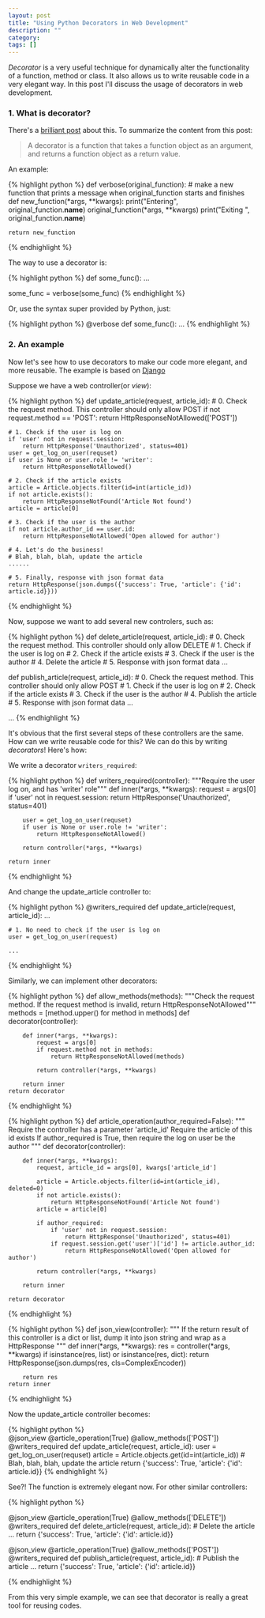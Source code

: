 ```yaml
---
layout: post
title: "Using Python Decorators in Web Development"
description: ""
category: 
tags: []
---
```


*Decorator* is a very useful technique for dynamically alter the functionality of a function, method or class. It also allows us to write reusable code in a very elegant way. In this post I'll discuss the usage of decorators in web development. 

### 1. What is decorator? 

There's a [brilliant post](https://pythonconquerstheuniverse.wordpress.com/2012/04/29/python-decorators/) about this. To summarize the content from this post:

>   A decorator is a function that takes a function object as an argument, and returns a function object as a return value.

An example:

{% highlight python %}
def verbose(original_function):
    # make a new function that prints a message when original_function starts and finishes
    def new_function(*args, **kwargs):
        print("Entering", original_function.__name__)
        original_function(*args, **kwargs)
        print("Exiting ", original_function.__name__)
 
    return new_function
{% endhighlight %}

The way to use a decorator is:

{% highlight python %}
def some_func():
    ...

some_func = verbose(some_func)
{% endhighlight %}

Or, use the syntax super provided by Python, just:

{% highlight python %}
@verbose
def some_func():
    ...
{% endhighlight %}

### 2. An example

Now let's see how to use decorators to make our code more elegant, and more reusable. The example is based on [Django](https://www.djangoproject.com/)

Suppose we have a web controller(or *view*):

{% highlight python %}
def update_article(request, article_id):
    # 0. Check the request method. This controller should only allow POST
    if not request.method == 'POST':
        return HttpResponseNotAllowed(['POST'])

    # 1. Check if the user is log on
    if 'user' not in request.session:
        return HttpResponse('Unauthorized', status=401)
    user = get_log_on_user(requset)
    if user is None or user.role != 'writer':
        return HttpResponseNotAllowed()

    # 2. Check if the article exists
    article = Article.objects.filter(id=int(article_id))
    if not article.exists():
        return HttpResponseNotFound('Article Not found')
    article = article[0]

    # 3. Check if the user is the author
    if not article.author_id == user.id:
        return HttpResponseNotAllowed('Open allowed for author')

    # 4. Let's do the business!
    # Blah, blah, blah, update the article
    ......

    # 5. Finally, response with json format data
    return HttpResponse(json.dumps({'success': True, 'article': {'id': article.id}}))
{% endhighlight %}

Now, suppose we want to add several new controlers, such as:

{% highlight python %}
def delete_article(request, article_id):
    # 0. Check the request method. This controller should only allow DELETE
    # 1. Check if the user is log on
    # 2. Check if the article exists
    # 3. Check if the user is the author
    # 4. Delete the article
    # 5. Response with json format data
    ...

def publish_article(request, article_id):
    # 0. Check the request method. This controller should only allow POST
    # 1. Check if the user is log on
    # 2. Check if the article exists
    # 3. Check if the user is the author
    # 4. Publish the article
    # 5. Response with json format data
    ...

...
{% endhighlight %}

It's obvious that the first several steps of these controllers are the same. How can we write reusable code for this? We can do this by writing *decorators*! Here's how:

We write a decorator <code>writers_required</code>:

{% highlight python %}
def writers_required(controller):
    """Require the user log on, and has 'writer' role"""
    def inner(*args, **kwargs):
        request = args[0]
        if 'user' not in request.session:
            return HttpResponse('Unauthorized', status=401)

        user = get_log_on_user(requset)
        if user is None or user.role != 'writer':
            return HttpResponseNotAllowed()

        return controller(*args, **kwargs)

    return inner
{% endhighlight %}

And change the update_article controller to:
    
{% highlight python %}
@writers_required
def update_article(request, article_id):
    ...

    # 1. No need to check if the user is log on
    user = get_log_on_user(request)

    ...
{% endhighlight %}

Similarly, we can implement other decorators:

{% highlight python %}
def allow_methods(methods):
    """Check the request method. If the request method is invalid, return HttpResponseNotAllowed"""
    methods = [method.upper() for method in methods]
    def decorator(controller):

        def inner(*args, **kwargs):
            request = args[0]
            if request.method not in methods:
                return HttpResponseNotAllowed(methods)

            return controller(*args, **kwargs)

        return inner
    return decorator
{% endhighlight %}

{% highlight python %}
def article_operation(author_required=False):
    """
    Require the controller has a parameter 'article_id'
    Require the article of this id exists
    If author_required is True, then require the log on user be the author
    """
    def decorator(controller):

        def inner(*args, **kwargs):
            request, article_id = args[0], kwargs['article_id']

            article = Article.objects.filter(id=int(article_id), deleted=0)
            if not article.exists():
                return HttpResponseNotFound('Article Not found')
            article = article[0]

            if author_required:
                if 'user' not in request.session:
                    return HttpResponse('Unauthorized', status=401)
                if request.session.get('user')['id'] != article.author_id:
                    return HttpResponseNotAllowed('Open allowed for author')

            return controller(*args, **kwargs)

        return inner

    return decorator
{% endhighlight %}

{% highlight python %}
def json_view(controller):
    """
    If the return result of this controller is a dict or list,
    dump it into json string and wrap as a HttpResponse
    """
    def inner(*args, **kwargs):
        res = controller(*args, **kwargs)
        if isinstance(res, list) or isinstance(res, dict):
            return HttpResponse(json.dumps(res, cls=ComplexEncoder))

        return res
    return inner
{% endhighlight %}

Now the update_article controller becomes:
  
{% highlight python %}  
@json_view
@article_operation(True)
@allow_methods(['POST'])
@writers_required
def update_article(request, article_id):
    user = get_log_on_user(requset)
    article = Article.objects.get(id=int(article_id))
    # Blah, blah, blah, update the article
    return {'success': True, 'article': {'id': article.id}}
{% endhighlight %}

See?! The function is extremely elegant now. For other similar controllers:

{% highlight python %}

@json_view
@article_operation(True)
@allow_methods(['DELETE'])
@writers_required
def delete_article(request, article_id):
    # Delete the article
    ...
    return {'success': True, 'article': {'id': article.id}}

@json_view
@article_operation(True)
@allow_methods(['POST'])
@writers_required
def publish_article(request, article_id):
    # Publish the article
    ...
    return {'success': True, 'article': {'id': article.id}}

{% endhighlight %}

From this very simple example, we can see that decorator is really a great tool for reusing codes. 




